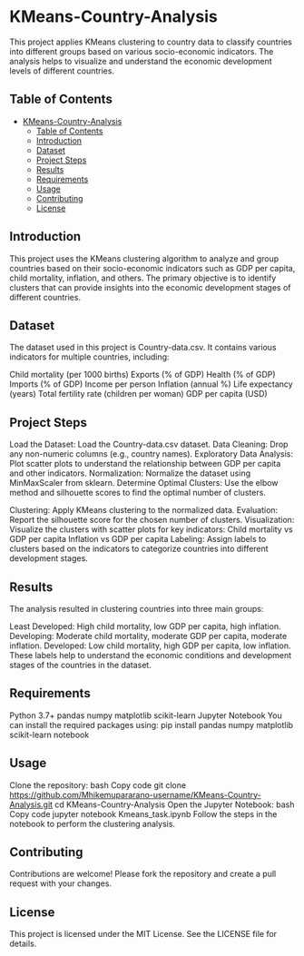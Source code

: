 # KMeans-Country-Analysis
This project applies KMeans clustering to country data to classify countries into different groups based on various socio-economic indicators. The analysis helps to visualize and understand the economic development levels of different countries.

## Table of Contents
- [KMeans-Country-Analysis](#kmeans-country-analysis)
  - [Table of Contents](#table-of-contents)
  - [Introduction](#introduction)
  - [Dataset](#dataset)
  - [Project Steps](#project-steps)
  - [Results](#results)
  - [Requirements](#requirements)
  - [Usage](#usage)
  - [Contributing](#contributing)
  - [License](#license)

## Introduction
This project uses the KMeans clustering algorithm to analyze and group countries based on their socio-economic indicators such as GDP per capita, child mortality, inflation, and others. The primary objective is to identify clusters that can provide insights into the economic development stages of different countries.

## Dataset
The dataset used in this project is Country-data.csv. It contains various indicators for multiple countries, including:

Child mortality (per 1000 births)
Exports (% of GDP)
Health (% of GDP)
Imports (% of GDP)
Income per person
Inflation (annual %)
Life expectancy (years)
Total fertility rate (children per woman)
GDP per capita (USD)

## Project Steps
Load the Dataset: Load the Country-data.csv dataset.
Data Cleaning: Drop any non-numeric columns (e.g., country names).
Exploratory Data Analysis: Plot scatter plots to understand the relationship between GDP per capita and other indicators.
Normalization: Normalize the dataset using MinMaxScaler from sklearn.
Determine Optimal Clusters: Use the elbow method and silhouette scores to find the optimal number of clusters.

Clustering: Apply KMeans clustering to the normalized data.
Evaluation: Report the silhouette score for the chosen number of clusters.
Visualization: Visualize the clusters with scatter plots for key indicators:
Child mortality vs GDP per capita
Inflation vs GDP per capita
Labeling: Assign labels to clusters based on the indicators to categorize countries into different development stages.

## Results
The analysis resulted in clustering countries into three main groups:

Least Developed: High child mortality, low GDP per capita, high inflation.
Developing: Moderate child mortality, moderate GDP per capita, moderate inflation.
Developed: Low child mortality, high GDP per capita, low inflation.
These labels help to understand the economic conditions and development stages of the countries in the dataset.

## Requirements

Python 3.7+
pandas
numpy
matplotlib
scikit-learn
Jupyter Notebook
You can install the required packages using:
pip install pandas numpy matplotlib scikit-learn notebook

## Usage
Clone the repository:
bash
Copy code
git clone https://github.com/Mhikemupararano-username/KMeans-Country-Analysis.git
cd KMeans-Country-Analysis
Open the Jupyter Notebook:
bash
Copy code
jupyter notebook Kmeans_task.ipynb
Follow the steps in the notebook to perform the clustering analysis.

## Contributing
Contributions are welcome! Please fork the repository and create a pull request with your changes.

## License
This project is licensed under the MIT License. See the LICENSE file for details.